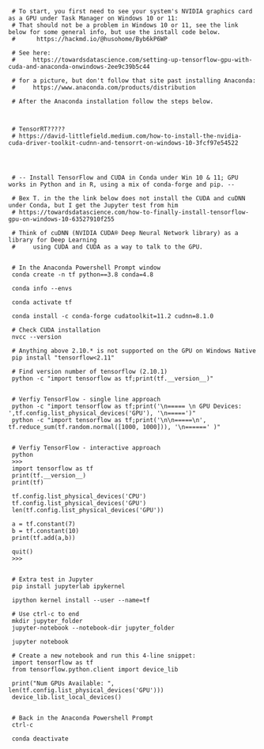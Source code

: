      
     # To start, you first need to see your system's NVIDIA graphics card as a GPU under Task Manager on Windows 10 or 11:
     # That should not be a problem in Windows 10 or 11, see the link below for some general info, but use the install code below.
     #      https://hackmd.io/@husohome/Byb6kP6WP 
      
     # See here:
     #     https://towardsdatascience.com/setting-up-tensorflow-gpu-with-cuda-and-anaconda-onwindows-2ee9c39b5c44 
        
     # for a picture, but don't follow that site past installing Anaconda:
     #     https://www.anaconda.com/products/distribution
     
     # After the Anaconda installation follow the steps below.
     
     
     
     # TensorRT?????
     # https://david-littlefield.medium.com/how-to-install-the-nvidia-cuda-driver-toolkit-cudnn-and-tensorrt-on-windows-10-3fcf97e54522
     
      
     
     
     # -- Install TensorFlow and CUDA in Conda under Win 10 & 11; GPU works in Python and in R, using a mix of conda-forge and pip. --
     
     # Bex T. in the the link below does not install the CUDA and cuDNN under Conda, but I get the Jupyter test from him
     # https://towardsdatascience.com/how-to-finally-install-tensorflow-gpu-on-windows-10-63527910f255   
     
     # Think of cuDNN (NVIDIA CUDA® Deep Neural Network library) as a library for Deep Learning 
     #     using CUDA and CUDA as a way to talk to the GPU.
     
         
     # In the Anaconda Powershell Prompt window
     conda create -n tf python==3.8 conda=4.8
     
     conda info --envs
     
     conda activate tf
     
     conda install -c conda-forge cudatoolkit=11.2 cudnn=8.1.0
     
     # Check CUDA installation 
     nvcc --version
     
     # Anything above 2.10.* is not supported on the GPU on Windows Native
     pip install "tensorflow<2.11"
     
     # Find version number of tensorflow (2.10.1)
     python -c "import tensorflow as tf;print(tf.__version__)"
     
     
     # Verfiy TensorFlow - single line approach
     python -c "import tensorflow as tf;print('\n===== \n GPU Devices: ',tf.config.list_physical_devices('GPU'), '\n=====')"
     python -c "import tensorflow as tf;print('\n\n=====\n', tf.reduce_sum(tf.random.normal([1000, 1000])), '\n======' )"
     
     
     # Verfiy TensorFlow - interactive approach
     python
     >>> 
     import tensorflow as tf
     print(tf.__version__)
     print(tf)
     
     tf.config.list_physical_devices('CPU')
     tf.config.list_physical_devices('GPU')
     len(tf.config.list_physical_devices('GPU'))
     
     a = tf.constant(7)
     b = tf.constant(10)
     print(tf.add(a,b))
     
     quit()
     >>> 
     
     
     # Extra test in Jupyter 
     pip install jupyterlab ipykernel
     
     ipython kernel install --user --name=tf
     
     # Use ctrl-c to end
     mkdir jupyter_folder
     jupyter-notebook --notebook-dir jupyter_folder
     
     jupyter notebook
     
     # Create a new notebook and run this 4-line snippet:
     import tensorflow as tf
     from tensorflow.python.client import device_lib
     
     print("Num GPUs Available: ", len(tf.config.list_physical_devices('GPU')))
     device_lib.list_local_devices()
     
     
     # Back in the Anaconda Powershell Prompt
     ctrl-c
     
     conda deactivate
     


